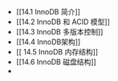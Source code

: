 - [[14.1 InnoDB 简介]]
- [[14.2 InnoDB 和 ACID 模型]]
- [[14.3 InnoDB 多版本控制]]
- [[14.4 InnoDB架构]]
- [[ 14.5 InnoDB 内存结构]]
- [[14.6 InnoDB 磁盘结构]]
-